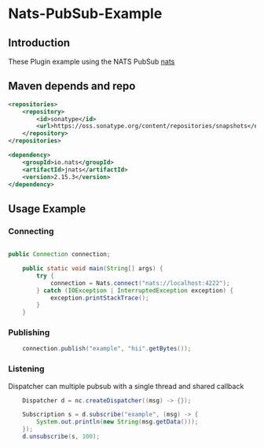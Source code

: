 # Nats-PubSub-Example

## Introduction

These Plugin example using the NATS PubSub [nats](https://github.com/nats-io/nats.java)

## Maven depends and repo

```xml
<repositories>
    <repository>
        <id>sonatype</id>
        <url>https://oss.sonatype.org/content/repositories/snapshots</url>
    </repository>
</repositories>

<dependency>
    <groupId>io.nats</groupId>
    <artifactId>jnats</artifactId>
    <version>2.15.3</version>
</dependency>
```

## Usage Example

### Connecting

```java

public Connection connection;

    public static void main(String[] args) {
        try {
            connection = Nats.connect("nats://localhost:4222");
        } catch (IOException | InterruptedException exception) {
            exception.printStackTrace();
        }   
    }
```
### Publishing

```java
    connection.publish("example", "hii".getBytes());
```

### Listening

Dispatcher can multiple pubsub with a single thread and shared callback
```java
    Dispatcher d = nc.createDispatcher((msg) -> {});

    Subscription s = d.subscribe("example", (msg) -> {
        System.out.println(new String(msg.getData()));
    });
    d.unsubscribe(s, 100);
```

